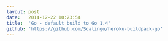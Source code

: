 ```yaml
---
layout:	post
date:	2014-12-22 10:23:54
title:	'Go - default build to Go 1.4'
github: 'https://github.com/Scalingo/heroku-buildpack-go'
---
```

